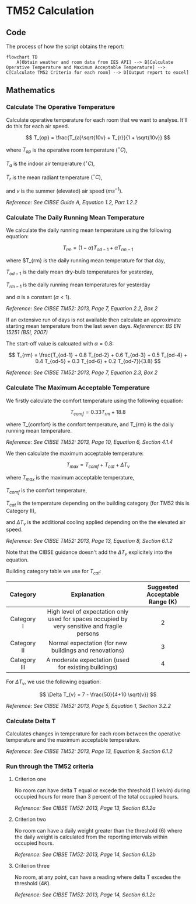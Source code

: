 # TM52 Calculation

## Code

The process of how the script obtains the report:

```mermaid
flowchart TD
    A[Obtain weather and room data from IES API] --> B[Calculate Operative Temperature and Maximum Acceptable Temperature] --> C[Calculate TM52 Criteria for each room] --> D[Output report to excel]
```

## Mathematics
### Calculate The Operative Temperature
Calculate operative temperature for each room that we want to analyse.
It'll do this for each air speed. 

$$
    T_{op} = \frac{T_{a}\sqrt{10v} + T_{r}}{1 + \sqrt{10v}}
$$

where $T_{op}$ is the operative room temperature ($^\circ C$),

$T_{a}$ is the indoor air temperature $(^\circ C)$,

$T_{r}$ is the mean radiant temperature $(^\circ C)$,

and $v$ is the summer (elevated) air speed $(ms^{-1})$.

*Reference: See CIBSE Guide A, Equation 1.2, Part 1.2.2*
### Calculate The Daily Running Mean Temperature
We calculate the daily running mean temperature using the following equation:

$$
T_{rm} = (1 - \alpha) T_{od-1} + \alpha T_{rm-1} 
$$

where $T_{rm} is the daily running mean temperature for that day,

$T_{od-1}$ is the daily mean dry-bulb temperatures for yesterday,

$T_{rm-1}$ is the daily running mean temperatures for yesterday

and $\alpha$ is a constant $( \alpha < 1 )$.

*Reference: See CIBSE TM52: 2013, Page 7, Equation 2.2, Box 2*

If an extensive run of days is not available then calculate an approximate starting mean temperature from the last seven days. *Refererence: BS EN 15251 (BSI, 2007)*

The start-off value is calcuated with $\alpha = 0.8$:

$$
T_{rm} = \frac{T_{od-1} + 0.8 T_{od-2} + 0.6 T_{od-3} + 0.5 T_{od-4} + 0.4 T_{od-5} + 0.3 T_{od-6} + 0.2 T_{od-7}}{3.8}
$$

*Reference: See CIBSE TM52: 2013, Page 7, Equation 2.3, Box 2*

### Calculate The Maximum Acceptable Temperature
We firstly calculate the comfort temperature using the following equation:

$$
T_{comf} = 0.33 T_{rm} + 18.8
$$

where T_{comfort} is the comfort temperature,
and T_{rm} is the daily running mean temperature.

*Reference: See CIBSE TM52: 2013, Page 10, Equation 6, Section 4.1.4*

We then calculate the maximum acceptable temperature:

$$
T_{max} = T_{comf} + T_{cat} + \Delta T_{v}
$$

where $T_{max}$ is the maximum acceptable temperature,

$T_{comf}$ is the comfort temperature,

$T_{cat}$ is the temperature depending on the building category (for TM52 this is Category II),

and $\Delta T_{v}$ is the additional cooling applied depending on the the elevated air speed.

*Reference: See CIBSE TM52: 2013, Page 13, Equation 8, Section 6.1.2*

Note that the CIBSE guidance doesn't add the $\Delta T_{v}$ explicitely into the equation.

Building category table we use for $T_{cat}$:

|   Category   |                                          Explanation                                          | Suggested Acceptable Range (K) |
| :----------: | :-------------------------------------------------------------------------------------------: | :----------------------------: |
|  Category I  | High level of expectation only used for spaces occupied by very sensitive and fragile persons |               2                |
| Category II  |                    Normal expectation (for new buildings and renovations)                     |               3                |
| Category III |                     A moderate expectation (used for existing buildings)                      |               4                |

For $\Delta T_{v}$, we use the following equation:

$$
\Delta T_{v} = 7 - \frac{50}{4+10 \sqrt{v}}
$$

*Reference: See CIBSE TM52: 2013, Page 5, Equation 1, Section 3.2.2*


### Calculate Delta T
Calculates changes in temperature for each room between the operative temperature and the maximum acceptable temperature. 

*Reference: See CIBSE TM52: 2013, Page 13, Equation 9, Section 6.1.2*

### Run through the TM52 criteria
1. Criterion one 
   
    No room can have delta T equal or excede the threshold (1 kelvin) during occupied hours for more than 3 percent of the 
    total occupied hours. 
    
    *Reference: See CIBSE TM52: 2013, Page 13, Section 6.1.2a*

2. Criterion two
   
    No room can have a daily weight greater than the threshold (6) where the daily weight is calculated from the reporting intervals
    within occupied hours. 
    
    *Reference: See CIBSE TM52: 2013, Page 14, Section 6.1.2b*

3. Criterion three 
   
    No room, at any point, can have a reading where delta T excedes the threshold $(4K)$. 
    
    *Reference: See CIBSE TM52: 2013, Page 14, Section 6.1.2c*
